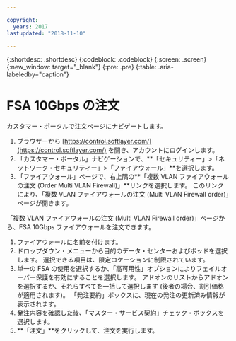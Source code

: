 ```yaml
---

copyright:
  years: 2017
lastupdated: "2018-11-10"

---
```


{:shortdesc: .shortdesc}
{:codeblock: .codeblock}
{:screen: .screen}
{:new_window: target="_blank"}
{:pre: .pre}
{:table: .aria-labeledby="caption"}

# FSA 10Gbps の注文

カスタマー・ポータルで注文ページにナビゲートします。

1. ブラウザーから [https://control.softlayer.com/](https://control.softlayer.com/) を開き、アカウントにログインします。
2. 「カスタマー・ポータル」ナビゲーションで、**「セキュリティー」>「ネットワーク・セキュリティー」>「ファイアウォール」**を選択します。
3. 「ファイアウォール」ページで、右上隅の**「複数 VLAN ファイアウォールの注文 (Order Multi VLAN Firewall)」**リンクを選択します。 このリンクにより、「複数 VLAN ファイアウォールの注文 (Multi VLAN Firewall order)」ページが開きます。

「複数 VLAN ファイアウォールの注文 (Multi VLAN Firewall order)」ページから、FSA 10Gbps ファイアウォールを注文できます。

1. ファイアウォールに名前を付けます。
2. ドロップダウン・メニューから目的のデータ・センターおよびポッドを選択します。 選択できる項目は、限定ロケーションに制限されています。
3. 単一の FSA の使用を選択するか、「高可用性」オプションによりフェイルオーバー保護を有効にすることを選択します。
アドオンのリストからアドオンを選択するか、それらすべてを一括して選択します (後者の場合、割引価格が適用されます)。 「発注要約」ボックスに、現在の発注の更新済み情報が表示されます。
4. 発注内容を確認した後、「マスター・サービス契約」チェック・ボックスを選択します。
5. **「注文」**をクリックして、注文を実行します。
